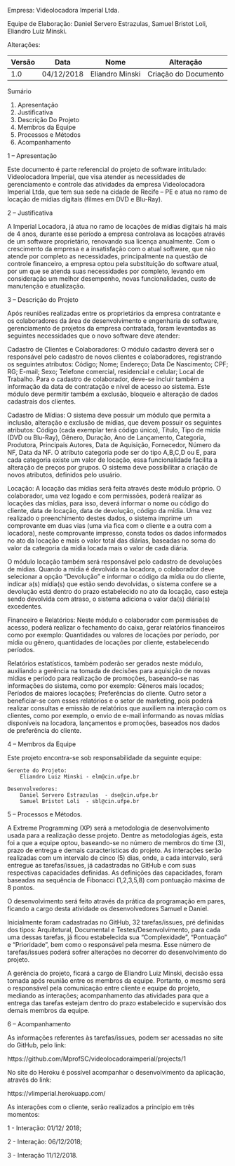 <p>Empresa: Videolocadora Imperial Ltda.</p>
<p>Equipe de Elaboração: Daniel Servero Estrazulas, Samuel Bristot Loli, Eliandro Luiz Minski.</p>
<p>Alterações:</p>

<table>
<thead>
<tr>
<th>Versão</th>
<th>Data</th>
<th>Nome</th>
<th>Alteração</th>
</tr>
</thead>
<tbody>
<tr>
<td>1.0</td>
<td>04/12/2018</td>
<td>Eliandro Minski</td>
<td>Criação do Documento</td>    
</tbody>
</table>

<p>Sumário</p>
<ol>
<li>Apresentação                      </li>
<li>Justificativa                     </li>
<li>Descrição Do Projeto              </li>
<li>Membros da Equipe                 </li>
<li>Processos e Métodos               </li>
<li>Acompanhamento                    </li>
</ol>


<p>1 – Apresentação</p>
<p>Este documento é parte referencial do projeto de software intitulado: Videolocadora Imperial, que visa atender as necessidades de gerenciamento e controle das atividades da empresa Videolocadora Imperial Ltda, que tem sua sede na cidade de Recife – PE e atua no ramo de locação de mídias digitais (filmes em DVD e Blu-Ray).</p>
<p>2 – Justificativa</p>
<p>A Imperial Locadora, já atua no ramo de locações de mídias digitais há mais de 4 anos, durante esse período a empresa controlava as locações através de um software proprietário, renovando sua licença anualmente. Com o crescimento da empresa e a insatisfação com o atual software, que não atende por completo as necessidades, principalmente na questão de controle financeiro, a empresa optou pela substituição do software atual, por um que se atenda suas necessidades por completo, levando em consideração um melhor desempenho, novas funcionalidades, custo de manutenção e atualização.</p>
<p>3 – Descrição do Projeto</p>
<p>Após reuniões realizadas entre os proprietários da empresa contratante e os colaboradores da área de desenvolvimento e engenharia de software, gerenciamento de projetos da empresa contratada, foram levantadas as seguintes necessidades que o novo software deve atender:<p>
<p> Cadastro de Clientes e Colaboradores: O módulo cadastro deverá ser o responsável pelo cadastro de novos clientes e colaboradores, registrando os seguintes atributos: Código; Nome; Endereço; Data De Nascimento; CPF; RG; E-mail; Sexo; Telefone comercial, residencial e celular; Local de Trabalho. Para o cadastro de colaborador, deve-se incluir também a informação da data de contratação e nível de acesso ao sistema. Este módulo deve permitir também a exclusão, bloqueio e alteração de dados cadastrais dos clientes.</p>
<p>Cadastro de Mídias: O sistema deve possuir um módulo que permita a inclusão, alteração e exclusão de mídias, que devem possuir os seguintes atributos: Código (cada exemplar terá código único), Título, Tipo de mídia (DVD ou Blu-Ray), Gênero, Duração, Ano de Lançamento, Categoria, Produtora, Principais Autores, Data de Aquisição, Fornecedor, Número da NF, Data da NF. O atributo categoria pode ser do tipo A,B,C,D ou E, para cada categoria existe um valor de locação, essa funcionalidade facilita a alteração de preços por grupos. O sistema deve possibilitar a criação de novos atributos, definidos pelo usuário.</p>
<p>Locação: A locação das mídias será feita através deste módulo próprio. O colaborador, uma vez logado e com permissões, poderá realizar as locações das mídias, para isso, deverá informar o nome ou código do cliente, data de locação, data de devolução, código da mídia. Uma vez realizado o preenchimento destes dados, o sistema imprime um comprovante em duas vias (uma via fica com o cliente e a outra com a locadora), neste comprovante impresso, consta todos os dados informados no ato da locação e mais o valor total das diárias, baseadas no soma do valor da categoria da mídia locada mais o valor de cada diária.</p>
<p>O módulo locação também será responsável pelo cadastro de devoluções de mídias. Quando a mídia é devolvida na locadora, o colaborador deve selecionar a opção “Devolução” e informar o código da mídia ou do cliente, indicar a(s) mídia(s) que estão sendo devolvidas, o sistema confere se a devolução está dentro do prazo estabelecido no ato da locação, caso esteja sendo devolvida com atraso, o sistema adiciona o valor da(s) diária(s) excedentes.</p>
<p>Financeiro e Relatórios: Neste módulo o colaborador com permissões de acesso, poderá realizar o fechamento do caixa, gerar relatórios financeiros como por exemplo: Quantidades ou valores de locações por período, por mídia ou gênero, quantidades de locações por cliente, estabelecendo períodos.</p>
<p>Relatórios estatísticos, também poderão ser gerados neste módulo, auxiliando a gerência na tomada de decisões para aquisição de novas mídias e período para realização de promoções, baseando-se nas informações do sistema, como por exemplo: Gêneros mais locados; Períodos de maiores locações; Preferências do cliente. Outro setor a beneficiar-se com esses relatórios e o setor de marketing, pois poderá realizar consultas e emissão de relatórios que auxiliem na interação com os clientes, como por exemplo, o envio de e-mail informando as novas mídias disponíveis na locadora, lançamentos e promoções, baseados nos dados de preferência do cliente.</p> 

<p>4 – Membros da Equipe</p>
<p>Este projeto encontra-se sob responsabilidade da seguinte equipe:</p>

	Gerente do Projeto:
		Eliandro Luiz Minski - elm@cin.ufpe.br
	
	Desenvolvedores:
		Daniel Servero Estrazulas  - dse@cin.ufpe.br
		Samuel Bristot Loli  - sbl@cin.ufpe.br



<p>5 – Processos e Métodos.</p>
<p>A Extreme Programming (XP) será a metodologia de desenvolvimento usada para a realização desse projeto. Dentre as metodologias ágeis, esta foi a que a equipe optou, baseando-se no número de membros do time (3), prazo de entrega e demais características do projeto. As interações serão realizadas com um intervalo de cinco (5) dias, onde, a cada intervalo, será entregue as tarefas/issues, já cadastradas no GitHub e com suas respectivas capacidades definidas. As definições das capacidades, foram baseadas na sequência de Fibonacci (1,2,3,5,8) com pontuação máxima de 8 pontos.</p>
<p>O desenvolvimento será feito através da prática da programação em pares, ficando a cargo desta atividade os desenvolvedores Samuel e Daniel.</p>
<p>Inicialmente foram cadastradas no GitHub, 32 tarefas/issues, pré definidas dos tipos: Arquitetural, Documental e Testes/Desenvolvimento, para cada uma dessas tarefas, já ficou estabelecida sua “Complexidade”, “Pontuação” e “Prioridade”, bem como o responsável pela mesma. Esse número de tarefas/issues poderá sofrer alterações no decorrer do desenvolvimento do projeto.</p>
<p>A gerência do projeto, ficará a cargo de Eliandro Luiz Minski, decisão essa tomada após reunião entre os membros da equipe. Portanto, o mesmo será o responsável pela comunicação entre cliente e equipe do projeto, mediando as interações; acompanhamento das atividades para que a entrega das tarefas estejam dentro do prazo estabelecido e supervisão dos demais membros da equipe.</p>

<p>6 – Acompanhamento</p>

<p>As informações referentes às tarefas/issues, podem ser acessadas no site do GitHub, pelo link:</p>
<p>https://github.com/MprofSC/videolocadoraimperial/projects/1</p>
<p>No site do Heroku é possível acompanhar o desenvolvimento da aplicação, através do link:</p>
<p>https://vlimperial.herokuapp.com/</p>

<p>As interações com o cliente, serão realizados a princípio em três momentos:</p>
<p>1 - Interação: 01/12/ 2018;</p>
<p>2 - Interação: 06/12/2018;</p>
<p>3 - Interação  11/12/2018.</p>
